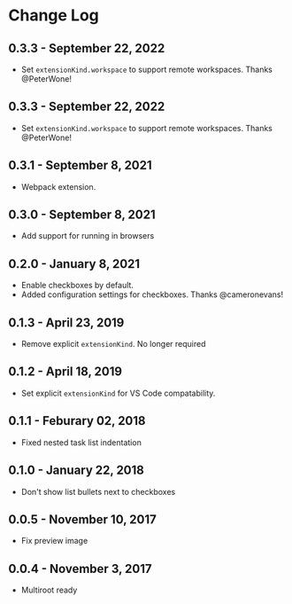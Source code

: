 # Change Log

## 0.3.3 - September 22, 2022
- Set `extensionKind.workspace` to support remote workspaces. Thanks @PeterWone!

## 0.3.3 - September 22, 2022
- Set `extensionKind.workspace` to support remote workspaces. Thanks @PeterWone!

## 0.3.1 - September 8, 2021
- Webpack extension. 

## 0.3.0 - September 8, 2021
- Add support for running in browsers

## 0.2.0 - January 8, 2021
- Enable checkboxes by default.
- Added configuration settings for checkboxes. Thanks @cameronevans!

## 0.1.3 - April 23, 2019
- Remove explicit `extensionKind`. No longer required

## 0.1.2 - April 18, 2019
- Set explicit `extensionKind` for VS Code compatability.

## 0.1.1 - Feburary 02, 2018
- Fixed nested task list indentation

## 0.1.0 - January 22, 2018
- Don't show list bullets next to checkboxes

## 0.0.5 - November 10, 2017
- Fix preview image

## 0.0.4 - November 3, 2017
- Multiroot ready
